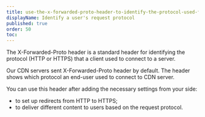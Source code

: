 ```yaml
---
title: use-the-x-forwarded-proto-header-to-identify-the-protocol-used-for-cdn-servers-requests
displayName: Identify a user's request protocol 
published: true
order: 50
toc:
---
```

The X-Forwarded-Proto header is a standard header for identifying the protocol (HTTP or HTTPS) that a client used to connect to a server.

Our СDN servers sent X-Forwarded-Proto header by default. The header shows which protocol an end-user used to connect to CDN server. 

You can use this header after adding the necessary settings from your side:

*   to set up redirects from HTTP to HTTPS;
*   to deliver different content to users based on the request protocol.